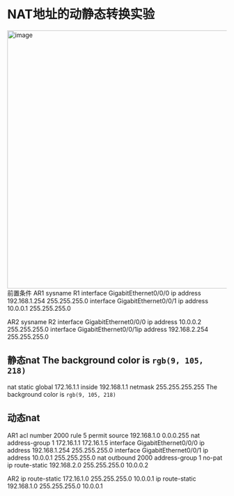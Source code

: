 # NAT地址的动静态转换实验
<img width="1239" height="591" alt="image" src="https://github.com/user-attachments/assets/481fc0e1-aaaa-45a8-9506-84b70465f5e0" />
前置条件 AR1 sysname R1
interface GigabitEthernet0/0/0 ip address 192.168.1.254 255.255.255.0
interface GigabitEthernet0/0/1 ip address 10.0.0.1 255.255.255.0

AR2 sysname R2
interface GigabitEthernet0/0/0 ip address 10.0.0.2 255.255.255.0
interface GigabitEthernet0/0/1ip address 192.168.2.254 255.255.255.0

## 静态nat The background color is `rgb(9, 105, 218)`
nat static global 172.16.1.1 inside 192.168.1.1 netmask 255.255.255.255 The background color is `rgb(9, 105, 218)`

## 动态nat
AR1 acl number 2000
rule 5 permit source 192.168.1.0 0.0.0.255
nat address-group 1 172.16.1.1 172.16.1.5
interface GigabitEthernet0/0/0 ip address 192.168.1.254 255.255.255.0
interface GigabitEthernet0/0/1 ip address 10.0.0.1 255.255.255.0
nat outbound 2000 address-group 1 no-pat
ip route-static 192.168.2.0 255.255.255.0 10.0.0.2

AR2
ip route-static 172.16.1.0 255.255.255.0 10.0.0.1
ip route-static 192.168.1.0 255.255.255.0 10.0.0.1
